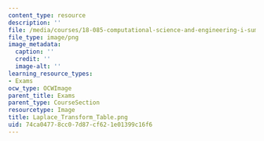 ```yaml
---
content_type: resource
description: ''
file: /media/courses/18-085-computational-science-and-engineering-i-summer-2020/74ca04778cc07d87cf621e01399c16f6_Laplace_Transform_Table.png
file_type: image/png
image_metadata:
  caption: ''
  credit: ''
  image-alt: ''
learning_resource_types:
- Exams
ocw_type: OCWImage
parent_title: Exams
parent_type: CourseSection
resourcetype: Image
title: Laplace_Transform_Table.png
uid: 74ca0477-8cc0-7d87-cf62-1e01399c16f6
---
```

